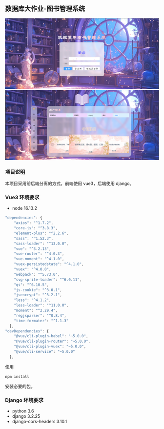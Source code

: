 ## 数据库大作业-图书管理系统

<img src="img/test.png">

<img src="img/test2.png">

### 项目说明

本项目采用前后端分离的方式，前端使用 vue3，后端使用 django。

### Vue3 环境要求

+ node 16.13.2

```js
"dependencies": {
    "axios": "^1.7.2",
    "core-js": "^3.8.3",
    "element-plus": "^2.2.6",
    "sass": "^1.52.3",
    "sass-loader": "^13.0.0",
    "vue": "^3.2.13",
    "vue-router": "^4.0.3",
    "vue-moment": "^4.1.0",
    "vuex-persistedstate": "^4.1.0",
    "vuex": "^4.0.0",
    "webpack": "^5.73.0",
    "svg-sprite-loader": "^6.0.11",
    "qs": "^6.10.5",
    "js-cookie": "^3.0.1",
    "jsencrypt": "^3.2.1",
    "less": "^4.1.2",
    "less-loader": "^11.0.0",
    "moment": "^2.29.4",
    "regjsparser": "^0.8.4",
    "time-formater": "^1.1.3"
  },
"devDependencies": {
    "@vue/cli-plugin-babel": "~5.0.0",
    "@vue/cli-plugin-router": "~5.0.0",
    "@vue/cli-plugin-vuex": "~5.0.0",
    "@vue/cli-service": "~5.0.0"
  },
```

使用

```
npm install
```

安装必要的包。

### Django 环境要求

- python 3.6
- django 3.2.25
- django-cors-headers 3.10.1
